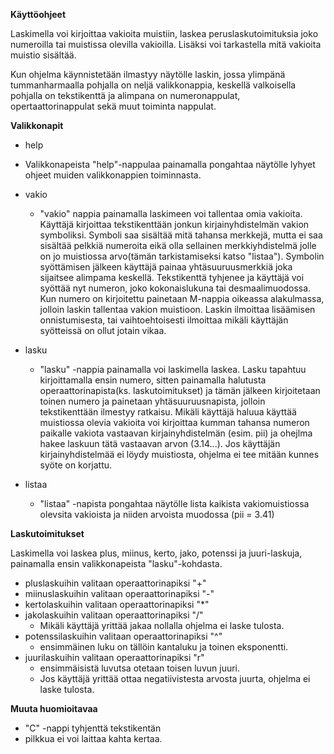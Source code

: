 **Käyttöohjeet**

Laskimella voi kirjoittaa vakioita muistiin, laskea peruslaskutoimituksia joko numeroilla tai muistissa olevilla vakioilla. Lisäksi voi tarkastella mitä vakioita muistio sisältää.  

Kun ohjelma käynnistetään ilmastyy näytölle laskin, jossa ylimpänä tummanharmaalla pohjalla on neljä valikkonappia, keskellä valkoisella pohjalla on tekstikenttä ja alimpana on numeronappulat, opertaattorinappulat sekä muut toiminta nappulat.

**Valikkonapit**

- help
 * Valikkonapeista "help"-nappulaa painamalla pongahtaa näytölle lyhyet ohjeet muiden valikkonappien toiminnasta.

- vakio
  * "vakio" nappia painamalla laskimeen voi tallentaa omia vakioita. Käyttäjä kirjoittaa tekstikenttään jonkun kirjainyhdistelmän vakion symboliksi. Symboli saa sisältää mitä tahansa merkkejä, mutta ei saa sisältää pelkkiä numeroita eikä olla sellainen merkkiyhdistelmä jolle on jo muistiossa arvo(tämän tarkistamiseksi katso "listaa"). Symbolin syöttämisen jälkeen käyttäjä painaa yhtäsuuruusmerkkiä joka sijaitsee alimpama keskellä. Tekstikenttä tyhjenee ja käyttäjä voi syöttää nyt numeron, joko kokonaislukuna tai desmaalimuodossa. Kun numero on kirjoitettu painetaan M-nappia oikeassa alakulmassa, jolloin laskin tallentaa vakion muistioon. Laskin ilmoittaa lisäämisen onnistumisesta, tai vaihtoehtoisesti ilmoittaa mikäli käyttäjän syötteissä on ollut jotain vikaa.

- lasku
  * "lasku" -nappia painamalla voi laskimella laskea. Lasku tapahtuu kirjoittamalla ensin numero, sitten painamalla halutusta operaattorinapista(ks. laskutoimitukset) ja tämän jälkeen kirjoitetaan toinen numero ja painetaan yhtäsuuruusnapista, jolloin tekstikenttään ilmestyy ratkaisu. Mikäli käyttäjä haluua käyttää muistiossa olevia vakioita voi kirjoittaa kumman tahansa numeron paikalle vakiota vastaavan kirjainyhdistelmän (esim. pii) ja ohejlma hakee laskuun tätä vastaavan arvon (3.14...). Jos käyttäjän kirjainyhdistelmää ei löydy muistiosta, ohjelma ei tee mitään kunnes syöte on korjattu.

- listaa
  * "listaa" -napista pongahtaa näytölle lista kaikista vakiomuistiossa olevsita vakioista ja niiden arvoista muodossa (pii = 3.41)

**Laskutoimitukset**

Laskimella voi laskea plus, miinus, kerto, jako, potenssi ja juuri-laskuja, painamalla ensin valikkonapeista "lasku"-kohdasta.

- pluslaskuihin valitaan operaattorinapiksi "+"
- miinuslaskuihin valitaan operaattorinapiksi "-"
- kertolaskuihin valitaan operaattorinapiksi "*"
- jakolaskuihin valitaan operaattorinapiksi "/"
  * Mikäli käyttäjä yrittää jakaa nollalla ohjelma ei laske tulosta.
- potenssilaskuihin valitaan operaattorinapiksi "^"
  * ensimmäinen luku on tällöin kantaluku ja toinen eksponentti.
- juurilaskuihin valitaan operaattorinapiksi "r"
  * ensimmäisistä luvutsa otetaan toisen luvun juuri.
  * Jos käyttäjä yrittää ottaa negatiivistesta arvosta juurta, ohjelma ei laske tulosta.

**Muuta huomioitavaa**
 - "C" -nappi tyhjenttä tekstikentän
 - pilkkua ei voi laittaa kahta kertaa.
